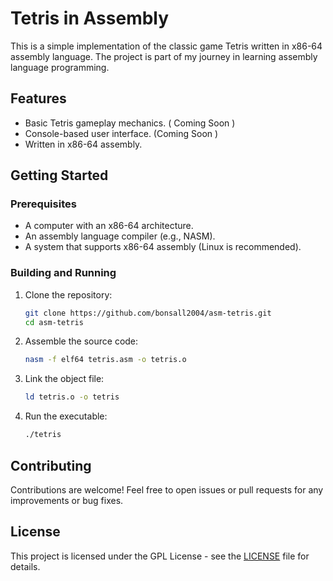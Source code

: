 # Tetris in Assembly

This is a simple implementation of the classic game Tetris written in x86-64 assembly language. The project is part of my journey in learning assembly language programming.

## Features

- Basic Tetris gameplay mechanics. ( Coming Soon )
- Console-based user interface. (Coming Soon )
- Written in x86-64 assembly. 

## Getting Started

### Prerequisites

- A computer with an x86-64 architecture.
- An assembly language compiler (e.g., NASM).
- A system that supports x86-64 assembly (Linux is recommended).

### Building and Running

1. Clone the repository:

    ```bash
    git clone https://github.com/bonsall2004/asm-tetris.git
    cd asm-tetris
    ```

2. Assemble the source code:

    ```bash
    nasm -f elf64 tetris.asm -o tetris.o
    ```

3. Link the object file:

    ```bash
    ld tetris.o -o tetris
    ```

4. Run the executable:

    ```bash
    ./tetris
    ```

## Contributing

Contributions are welcome! Feel free to open issues or pull requests for any improvements or bug fixes.

## License

This project is licensed under the GPL License - see the [LICENSE](https://www.gnu.org/licenses/gpl-3.0.en.html) file for details.
